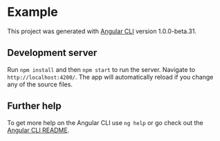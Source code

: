 # Example

This project was generated with [Angular CLI](https://github.com/angular/angular-cli) version 1.0.0-beta.31.

## Development server
Run `npm install` and then `npm start` to run the server. Navigate to `http://localhost:4200/`. The app will automatically reload if you change any of the source files.

## Further help

To get more help on the Angular CLI use `ng help` or go check out the [Angular CLI README](https://github.com/angular/angular-cli/blob/master/README.md).
